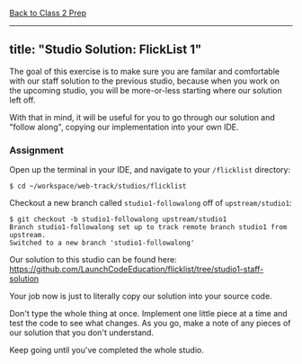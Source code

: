 [Back to Class 2 Prep](../../../class2-prep)

---
title: "Studio Solution: FlickList 1"
---

The goal of this exercise is to make sure you are familar and comfortable with our staff solution to the previous studio, because when you work on the upcoming studio, you will be more-or-less starting where our solution left off.

With that in mind, it will be useful for you to go through our solution and "follow along", copying our implementation into your own IDE. 

### Assignment

Open up the terminal in your IDE, and navigate to your `/flicklist` directory:

```nohighlight
$ cd ~/workspace/web-track/studios/flicklist
```

Checkout a new branch called `studio1-followalong` off of `upstream/studio1`:

```nohighlight
$ git checkout -b studio1-followalong upstream/studio1
Branch studio1-followalong set up to track remote branch studio1 from upstream.
Switched to a new branch 'studio1-followalong'
```

Our solution to this studio can be found here:
https://github.com/LaunchCodeEducation/flicklist/tree/studio1-staff-solution

Your job now is just to literally copy our solution into your source code. 

Don't type the whole thing at once. Implement one little piece at a time and test the code to see what changes. As you go, make a note of any pieces of our solution that you don't understand.

Keep going until you've completed the whole studio.
